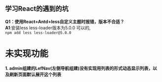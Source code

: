 ## 学习React的遇到的坑

**Q1：使用React+Antd+less自定义主题时报错，版本不合适？**<br>
**A1**:安装less less-loader版本为5.0.0 可以的,<br>
`npm add less less-loader@5.0.0`


# 未实现功能
**1. admin组建的LefNav(左侧导航组建)没有实现用列表的形式动态显示列表，以及刷新页面默认展开这个列表**